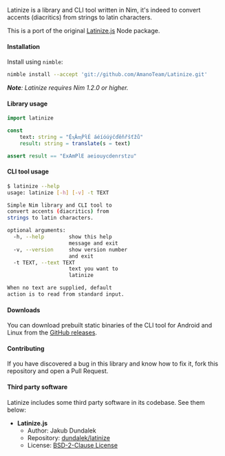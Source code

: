 Latinize is a library and CLI tool written in Nim, it's indeed to convert accents (diacritics) from strings to latin characters.

This is a port of the original [Latinize.js](https://github.com/dundalek/latinize) Node package.

#### Installation

Install using `nimble`:

```bash
nimble install --accept 'git://github.com/AmanoTeam/Latinize.git'
```

_**Note**: Latinize requires Nim 1.2.0 or higher._

#### Library usage

```nim
import latinize

const
    text: string = "ỆᶍǍᶆṔƚÉ áéíóúýčďěňřšťžů"
    result: string = translate(s = text)

assert result == "ExAmPlE aeiouycdenrstzu"
```

#### CLI tool usage

```bash
$ latinize --help
usage: latinize [-h] [-v] -t TEXT

Simple Nim library and CLI tool to
convert accents (diacritics) from
strings to latin characters.

optional arguments:
  -h, --help        show this help
                    message and exit
  -v, --version     show version number
                    and exit
  -t TEXT, --text TEXT
                    text you want to
                    latinize

When no text are supplied, default
action is to read from standard input.
```

#### Downloads

You can download prebuilt static binaries of the CLI tool for Android and Linux from the [GitHub releases](https://github.com/AmanoTeam/Latinize/releases).

#### Contributing

If you have discovered a bug in this library and know how to fix it, fork this repository and open a Pull Request.

#### Third party software

Latinize includes some third party software in its codebase. See them below:

- **Latinize.js**
  - Author: Jakub Dundalek
  - Repository: [dundalek/latinize](https://github.com/dundalek/latinize)
  - License: [BSD-2-Clause License](https://github.com/dundalek/latinize/blob/master/LICENSE)
